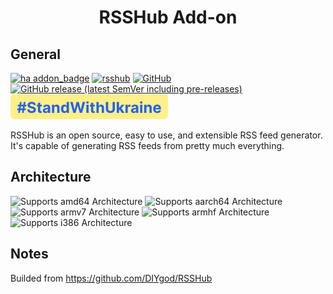 <div align="center">
<h1>RSSHub Add-on</h1>
</div>

## General

[![ha addon_badge](https://img.shields.io/badge/HA-Addon-blue.svg)](https://developers.home-assistant.io/docs/add-ons)
[![rsshub](https://img.shields.io/badge/RSS-Hub-blue.svg)](https://github.com/andrewjswan/rsshub-addon/)
[![GitHub](https://img.shields.io/github/license/andrewjswan/rsshub-addon?color=blue)](https://github.com/andrewjswan/rsshub-addon/blob/master/LICENSE)
[![GitHub release (latest SemVer including pre-releases)](https://img.shields.io/github/v/release/andrewjswan/rsshub-addon?include_prereleases)](https://github.com/andrewjswan/rsshub-addon/blob/main/rsshub/CHANGELOG.md)
[![StandWithUkraine](https://raw.githubusercontent.com/vshymanskyy/StandWithUkraine/main/badges/StandWithUkraine.svg)](https://github.com/vshymanskyy/StandWithUkraine/blob/main/docs/README.md)

RSSHub is an open source, easy to use, and extensible RSS feed generator. It's capable of generating RSS feeds from pretty much everything.

## Architecture

![Supports amd64 Architecture][amd64-shield] ![Supports aarch64 Architecture][aarch64-shield] ![Supports armv7 Architecture][armv7-shield] ![Supports armhf Architecture][armhf-shield] ![Supports i386 Architecture][i386-shield]

## Notes

Builded from https://github.com/DIYgod/RSSHub

[amd64-shield]: https://img.shields.io/badge/amd64-yes-blue.svg
[aarch64-shield]: https://img.shields.io/badge/aarch64-no-red.svg
[armv7-shield]: https://img.shields.io/badge/armv7-no-red.svg
[armhf-shield]: https://img.shields.io/badge/armhf-no-red.svg
[i386-shield]: https://img.shields.io/badge/i386-no-red.svg
